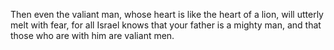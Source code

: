 Then even the valiant man, whose heart is like the heart of a lion, will utterly melt with fear, for all Israel knows that your father is a mighty man, and that those who are with him are valiant men.
